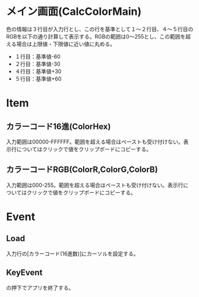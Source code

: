 # メイン画面(CalcColorMain)
色の情報は３行目が入力行とし、この行を基準として１～２行目、４～５行目のRGBを以下の通り計算して表示する。RGBの範囲は0～255とし、この範囲を超える場合は上限値・下限値に近い値に丸める。
* １行目：基準値-60
* ２行目：基準値-30
* ４行目：基準値+30
* ５行目：基準値+60


# Item
## カラーコード16進(ColorHex)
入力範囲は00000-FFFFFF。範囲を超える場合はペーストも受け付けない。表示行についてはクリックで値をクリップボードにコピーする。

## カラーコードRGB(ColorR,ColorG,ColorB)
入力範囲は000-255。範囲を超える場合はペーストも受け付けない。表示行についてはクリックで値をクリップボードにコピーする。


# Event
## Load
入力行の[カラーコード(16進数)]にカーソルを設定する。

## KeyEvent
<Ecs>の押下でアプリを終了する。